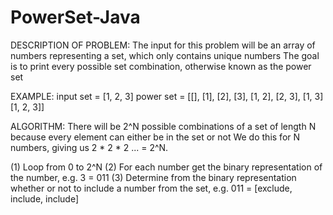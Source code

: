 # PowerSet-Java

DESCRIPTION OF PROBLEM:
The input for this problem will be an array of numbers representing a set, which only contains unique numbers
The goal is to print every possible set combination, otherwise known as the power set

EXAMPLE:
input set = [1, 2, 3]
power set = [[], [1], [2], [3], [1, 2], [2, 3], [1, 3] [1, 2, 3]]

ALGORITHM:
There will be 2^N possible combinations of a set of length N because every element can either be in the set or not 
We do this for N numbers, giving us 2 * 2 * 2 ... = 2^N. 

(1) Loop from 0 to 2^N
(2) For each number get the binary representation of the number, e.g. 3 = 011
(3) Determine from the binary representation whether or not to include a number from the set, e.g. 011 = [exclude, include, include]

